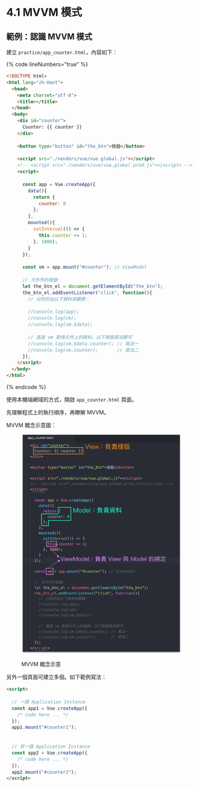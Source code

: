 # 4.1 MVVM 模式

## 範例：認識 MVVM 模式

建立 `practice/app_counter.html`，內容如下：

{% code lineNumbers="true" %}
```html
<!DOCTYPE html>
<html lang="zh-Hant">
  <head>
    <meta charset="utf-8">
    <title></title>
  </head>
  <body>
    <div id="counter">
      Counter: {{ counter }}
    </div>

    <button type="button" id="the_btn">按鈕</button>

    <script src="./vendors/vue/vue.global.js"></script>
    <!-- <script src="./vendors/vue/vue.global.prod.js"></script> -->
    <script>

      const app = Vue.createApp({
        data(){
          return {
            counter: 0
          };
        },
        mounted(){
          setInterval(() => {
            this.counter += 1;
          }, 1000);
        }
      });

      const vm = app.mount("#counter"); // ViewModel

      // 元件外的按鈕
      let the_btn_el = document.getElementById("the_btn");
      the_btn_el.addEventListener("click", function(){
        // 分別印出以下資料來觀察：

        //console.log(app);
        //console.log(vm);
        //console.log(vm.$data);

        // 透過 vm 取得元件上的資料，以下兩個寫法都可
        //console.log(vm.$data.counter); // 寫法一
        //console.log(vm.counter);       // 寫法二
      });
    </script>
  </body>
</html>
```
{% endcode %}

使用本機端網域的方式，開啟 `app_counter.html` 頁面。



先理解程式上的執行順序，再瞭解 MVVM。

MVVM 概念示意圖：

<figure><img src="../.gitbook/assets/mvvm (1).png" alt=""><figcaption><p>MVVM 概念示意</p></figcaption></figure>



另外一個頁面可建立多個。如下範例寫法：

```html
<script>
  
  // 一個 Application Instance
  const app1 = Vue.createApp({
    /* code here ... */
  });
  app1.mount("#counter1");
  
  
  // 另一個 Application Instance
  const app2 = Vue.createApp({
    /* code here ... */
  });
  app2.mount("#counter2");
</script>
```



